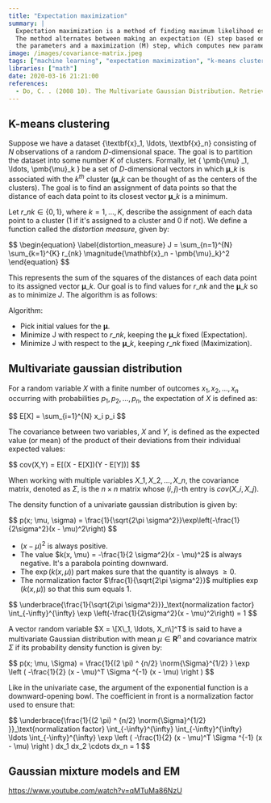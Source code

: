 ```yaml
---
title: "Expectation maximization"
summary: |
  Expectation maximization is a method of finding maximum likelihood estimates of the parameters of a model.
  The method alternates between making an expectation (E) step based on the current estimate of
  the parameters and a maximization (M) step, which computes new parameters.
image: /images/covariance-matrix.jpeg
tags: ["machine learning", "expectation maximization", "k-means clustering", "gaussian distribution", "multivariate gaussian distribution"]
libraries: ["math"]
date: 2020-03-16 21:21:00
references:
  - Do, C. . (2008 10). The Multivariate Gaussian Distribution. Retrieved March 20, 2020, from http://cs229.stanford.edu/section/gaussians.pdf
---
```


## K-means clustering

Suppose we have a dataset {\textbf{x}\_1, \ldots, \textbf{x}\_n} consisting of $N$ observations of a random $D$-dimensional space. The goal
is to partition the dataset into some number $K$ of clusters. Formally, let { \pmb{\mu} \_1, \ldots, \pmb{\mu}\_k } be a set of $D$-dimensional vectors in which
$\pmb{\mu}\_k$ is associated with the $k^{th}$ cluster ($\pmb{\mu}\_k$ can be thought of as the centers of the clusters). The goal is to find
an assignment of data points so that the distance of each data point to its closest vector $\pmb{\mu}\_k$ is a minimum.

Let $r\_nk \in \{0, 1\}$, where $k = 1, \ldots, K$, describe the assignment of each data point to a cluster (1 if it's assigned to a cluster and
0 if not). We define a function called the *distortion measure*, given by:

<div>$$
\begin{equation} \label{distortion_measure}
J = \sum_{n=1}^{N} \sum_{k=1}^{K} r_{nk} \magnitude{\mathbf{x}_n - \pmb{\mu}_k}^2
\end{equation}
$$</div>

This represents the sum of the squares of the distances of each data point to its assigned vector $\pmb{\mu}\_k$. Our goal is to find values
for $r\_nk$ and the $\pmb{\mu}\_k$ so as to minimize $J$. The algorithm is as follows:

Algorithm:

- Pick initial values for the $\pmb{\mu}$.
- Minimize J with respect to $r\_nk$, keeping the $\pmb{\mu}\_k$ fixed (Expectation).
- Minimize J with respect to the $\pmb{\mu}\_k$, keeping $r\_nk$ fixed (Maximization).

## Multivariate gaussian distribution

For a random variable $X$ with a finite number of outcomes $x_1, x_2, \ldots, x_n$ occurring with probabilities $p_1, p_2, \ldots, p_n$, the expectation of $X$ is defined as:

<div>$$
E[X] = \sum_{i=1}^{N} x_i p_i
$$</div>

The covariance between two variables, $X$ and $Y$, is defined as the expected value (or mean) of the product of their deviations from their individual expected values:

<div>$$
cov(X,Y) = E[(X - E[X])(Y - E[Y])]
$$</div>

When working with multiple variables $X\_1, X\_2, \ldots, X\_n$, the covariance matrix, denoted as $\Sigma$, is the $n \times n$ matrix whose $(i, j)$-th entry is $cov(X\_i, X\_j)$.

The density function of a univariate gaussian distribution is given by:

<div>$$
p(x; \mu, \sigma) = \frac{1}{\sqrt{2\pi \sigma^2}}\exp\left(-\frac{1}{2\sigma^2}(x - \mu)^2\right)
$$</div>

- $(x - \mu)^2$ is always positive.
- The value $k(x, \mu) = -\frac{1}{2 \sigma^2}(x - \mu)^2$ is always negative. It's a parabola pointing downward.
- The $\exp(k(x, \mu))$ part makes sure that the quantity is always $\geq 0$.
- The normalization factor $\frac{1}{\sqrt{2\pi \sigma^2}}$ multiplies $\exp(k(x, \mu))$ so that this sum equals 1.

<div>$$
\underbrace{\frac{1}{\sqrt{2\pi \sigma^2}}}_\text{normalization factor} \int_{-\infty}^{\infty} \exp \left(-\frac{1}{2\sigma^2}(x - \mu)^2\right) = 1
$$</div>

A vector random variable $X = \[X\_1, \ldots, X_n\]^T$ is said to have a multivariate Gaussian distribution with mean $\mu \in \mathbf{R}^n$ and covariance matrix $\Sigma$
if its probability density function is given by:

<div>$$
p(x; \mu, \Sigma) = \frac{1}{(2 \pi) ^ {n/2} \norm{\Sigma}^{1/2} } \exp \left ( -\frac{1}{2} (x - \mu)^T \Sigma ^{-1} (x - \mu) \right )
$$</div>

Like in the univariate case, the argument of the exponential function is a downward-opening bowl. The coefficient in front
is a normalization factor used to ensure that:

<div>$$
\underbrace{\frac{1}{(2 \pi) ^ {n/2} \norm{\Sigma}^{1/2} }}_\text{normalization factor} \int_{-\infty}^{\infty} \int_{-\infty}^{\infty} \ldots \int_{-\infty}^{\infty}  \exp \left ( -\frac{1}{2} (x - \mu)^T \Sigma ^{-1} (x - \mu) \right ) dx_1 dx_2 \cdots dx_n = 1
$$</div>

## Gaussian mixture models and EM

https://www.youtube.com/watch?v=qMTuMa86NzU

